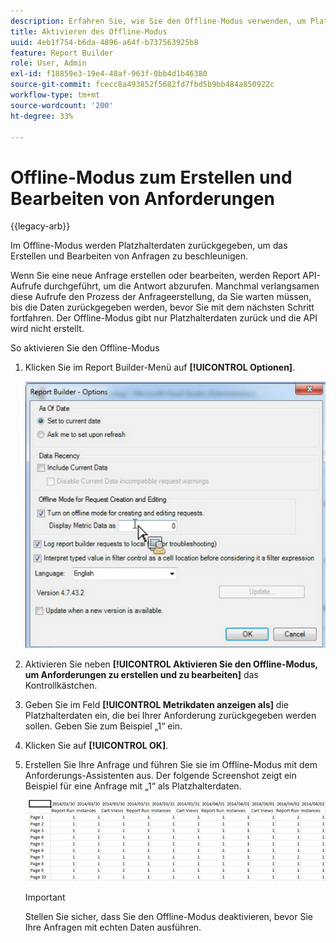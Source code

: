 ```yaml
---
description: Erfahren Sie, wie Sie den Offline-Modus verwenden, um Platzhalterdaten zurückzugeben.
title: Aktivieren des Offline-Modus
uuid: 4eb1f754-b6da-4896-a64f-b737563925b8
feature: Report Builder
role: User, Admin
exl-id: f18859e3-19e4-48af-963f-0bb4d1b46380
source-git-commit: fcecc8a493852f5682fd7fbd5b9bb484a850922c
workflow-type: tm+mt
source-wordcount: '200'
ht-degree: 33%

---
```


# Offline-Modus zum Erstellen und Bearbeiten von Anforderungen

{{legacy-arb}}

Im Offline-Modus werden Platzhalterdaten zurückgegeben, um das Erstellen und Bearbeiten von Anfragen zu beschleunigen.

Wenn Sie eine neue Anfrage erstellen oder bearbeiten, werden Report API-Aufrufe durchgeführt, um die Antwort abzurufen. Manchmal verlangsamen diese Aufrufe den Prozess der Anfrageerstellung, da Sie warten müssen, bis die Daten zurückgegeben werden, bevor Sie mit dem nächsten Schritt fortfahren. Der Offline-Modus gibt nur Platzhalterdaten zurück und die API wird nicht erstellt.

So aktivieren Sie den Offline-Modus

1. Klicken Sie im Report Builder-Menü auf **[!UICONTROL Optionen]**.

   ![Screenshot des Bildschirms „Optionen“ mit ausgewähltem Offline-Modus.](assets/offline_mode.png)

1. Aktivieren Sie neben **[!UICONTROL Aktivieren Sie den Offline-Modus, um Anforderungen zu erstellen und zu bearbeiten]** das Kontrollkästchen.
1. Geben Sie im Feld **[!UICONTROL Metrikdaten anzeigen als]** die Platzhalterdaten ein, die bei Ihrer Anforderung zurückgegeben werden sollen. Geben Sie zum Beispiel „1“ ein.
1. Klicken Sie auf **[!UICONTROL OK]**.
1. Erstellen Sie Ihre Anfrage und führen Sie sie im Offline-Modus mit dem Anforderungs-Assistenten aus. Der folgende Screenshot zeigt ein Beispiel für eine Anfrage mit „1“ als Platzhalterdaten.

   ![Screenshot mit dem Beispiel für den Offline-Modus, in dem 1 als Platzhalter verwendet wird.](assets/offline_mode_example.png)

   >[!IMPORTANT]
   >
   >Stellen Sie sicher, dass Sie den Offline-Modus deaktivieren, bevor Sie Ihre Anfragen mit echten Daten ausführen.

